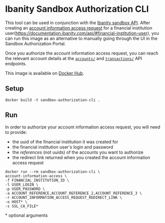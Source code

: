 # Ibanity Sandbox Authorization CLI

This tool can be used in conjunction with the [Ibanity sandbox API](https://documentation.ibanity.com/api). After creating an [account information access request](https://documentation.ibanity.com/api/#account-information-access-request) for a financial institution user(https://documentation.ibanity.com/api/#financial-institution-user), you can run this image as an alternative to manually going through the UI in the Sandbox Authorization Portal.

Once you authorize the account information access request, you can reach the relevant account details at the  [`accounts/`](https://documentation.ibanity.com/api/#list-accounts) and [`transactions/`](https://documentation.ibanity.com/api/#list-transactions) API endpoints.

This image is available on [Docker Hub](https://hub.docker.com/r/ibanity/sandbox-authorization-cli/).

## Setup
```
docker build -t sandbox-authorization-cli .
```

## Run
In order to authorize your account information access request, you will need to provide:
* the uuid of the financial institution it was created for
* the financial institution user's login and password
* the *references* (not uuids) of the accounts you want to authorize
* the redirect link returned when you created the account information access request

```
docker run --rm sandbox-authorization-cli \
account-information-access \
-f FINANCIAL_INSTITUTION_ID \
-l USER_LOGIN \
-p USER_PASSWORD \
-a ACCOUNT_REFERENCE,ACCOUNT_REFERENCE_2,ACCOUNT_REFERENCE_3 \
-r ACCOUNT_INFORMATION_ACCESS_REQUEST_REDIRECT_LINK \
-o HOST* \
-s SSL_CA_FILE*
```
\* optional arguments

